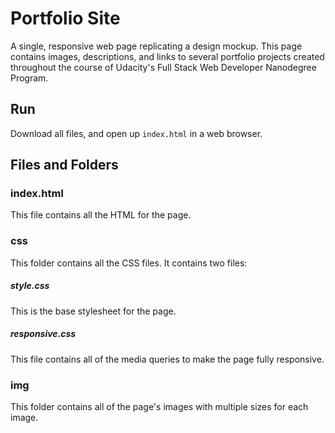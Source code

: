 # Portfolio Site
A single, responsive web page replicating a design mockup. This page contains images, descriptions, and links to several portfolio projects created throughout the course of Udacity's Full Stack Web Developer Nanodegree Program.

## Run
Download all files, and open up `index.html` in a web browser.

## Files and Folders
### index.html
This file contains all the HTML for the page.

### css
This folder contains all the CSS files. It contains two files:
##### style.css
This is the base stylesheet for the page.

##### responsive.css
This file contains all of the media queries to make the page fully responsive.

### img
This folder contains all of the page's images with multiple sizes for each image.
